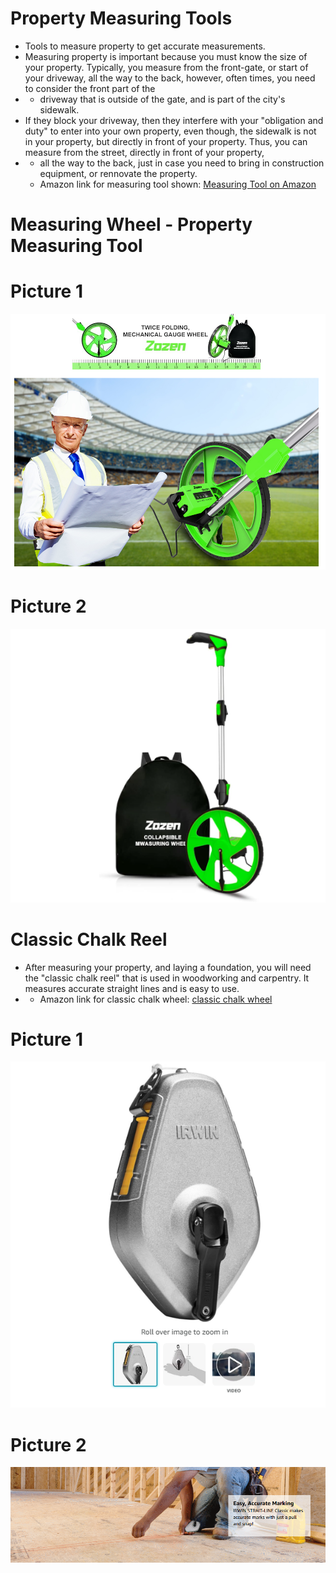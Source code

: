 # Property Measuring Tools

- Tools to measure property to get accurate measurements.
- Measuring property is important because you must know the size of your property. Typically, you measure from the front-gate, or start of your driveway, all the way to the back, however, often times, you need to consider the front part of the
- - driveway that is outside of the gate, and is part of the city's sidewalk.
- If they block your driveway, then they interfere with your "obligation and duty" to enter into your own property, even though, the sidewalk is not in your property, but directly in front of your property. Thus, you can measure from the street, directly in front of your property,
- - all the way to the back, just in case you need to bring in construction equipment, or rennovate the property.
  - Amazon link for measuring tool shown: [Measuring Tool on Amazon](https://www.amazon.com/Measuring-Distance-measuring-Measurement-Collapsible/dp/B09F8QYV2F/ref=pd_ci_mcx_pspc_dp_2_t_4?pd_rd_w=NPb6b&content-id=amzn1.sym.cd152278-debd-42b9-91b9-6f271389fda7&pf_rd_p=cd152278-debd-42b9-91b9-6f271389fda7&pf_rd_r=XTJS4VZ09JZ4SRTVTKSY&pd_rd_wg=SaKrP&pd_rd_r=3119adcd-bb55-47db-9849-9738c25cad66&pd_rd_i=B09F8QYV2F)
  

# Measuring Wheel - Property Measuring Tool

# Picture 1

![measuring wheel and construction foreman](https://github.com/edorejel/electrical_engineering/blob/main/Property_Measuring_Tools/images/Screenshot%202025-02-18%20013328.png)


# Picture 2

![property measuring wheel](https://github.com/edorejel/electrical_engineering/blob/main/Property_Measuring_Tools/images/Screenshot%202025-02-18%20013248.png)



# Classic Chalk Reel

- After measuring your property, and laying a foundation, you will need the "classic chalk reel" that is used in woodworking and carpentry. It measures accurate straight lines and is easy to use.
- - Amazon link for classic chalk wheel: [classic chalk wheel](https://www.amazon.com/Strait-Line-1932871-IRWIN-Classic-Chalk/dp/B016TTLD74/ref=pd_ci_mcx_pspc_dp_2_i_5?pd_rd_w=3R5WO&content-id=amzn1.sym.cd152278-debd-42b9-91b9-6f271389fda7&pf_rd_p=cd152278-debd-42b9-91b9-6f271389fda7&pf_rd_r=MVEAGF7C49J97HRMEVP2&pd_rd_wg=OIgPQ&pd_rd_r=0194050f-3bcb-431a-ac54-58d40270f794&pd_rd_i=B016TTLD74)


# Picture 1
![classic chalk reel](https://github.com/edorejel/electrical_engineering/blob/main/Property_Measuring_Tools/images/Screenshot%202025-02-18%20014923.png)

# Picture 2

![classic chalk reel in use](https://github.com/edorejel/electrical_engineering/blob/main/Property_Measuring_Tools/images/Screenshot%202025-02-18%20015135.png)

